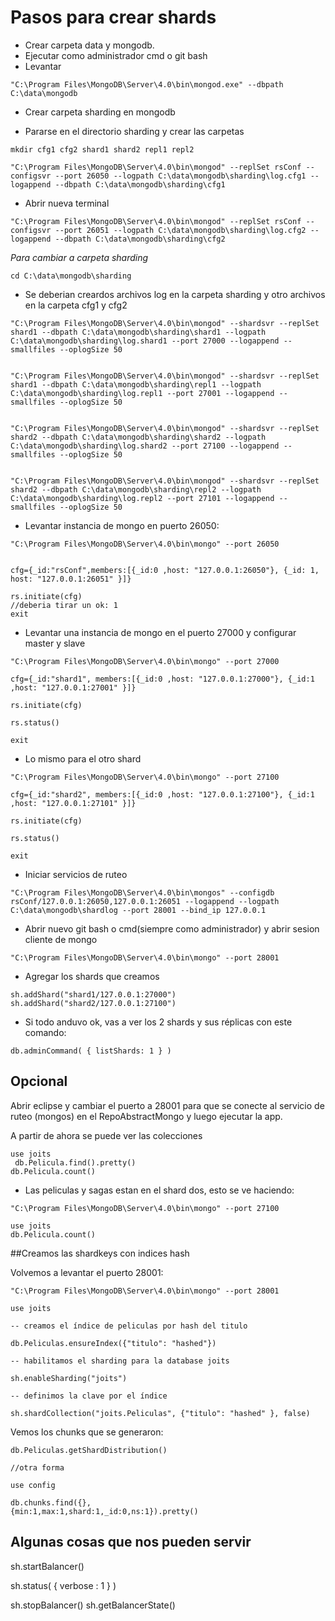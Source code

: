 # Pasos para crear shards
* Crear carpeta data y mongodb.
* Ejecutar como administrador cmd o git bash
* Levantar
```
"C:\Program Files\MongoDB\Server\4.0\bin\mongod.exe" --dbpath C:\data\mongodb
```

* Crear carpeta sharding en mongodb

* Pararse en el directorio sharding y crear las carpetas
```
mkdir cfg1 cfg2 shard1 shard2 repl1 repl2

"C:\Program Files\MongoDB\Server\4.0\bin\mongod" --replSet rsConf --configsvr --port 26050 --logpath C:\data\mongodb\sharding\log.cfg1 --logappend --dbpath C:\data\mongodb\sharding\cfg1
```

* Abrir nueva terminal
```
"C:\Program Files\MongoDB\Server\4.0\bin\mongod" --replSet rsConf --configsvr --port 26051 --logpath C:\data\mongodb\sharding\log.cfg2 --logappend --dbpath C:\data\mongodb\sharding\cfg2
```
*Para cambiar a carpeta sharding*
```
cd C:\data\mongodb\sharding
```
* Se deberian creardos archivos log en la carpeta sharding y otro archivos en la carpeta cfg1 y cfg2
```
"C:\Program Files\MongoDB\Server\4.0\bin\mongod" --shardsvr --replSet shard1 --dbpath C:\data\mongodb\sharding\shard1 --logpath C:\data\mongodb\sharding\log.shard1 --port 27000 --logappend --smallfiles --oplogSize 50


"C:\Program Files\MongoDB\Server\4.0\bin\mongod" --shardsvr --replSet shard1 --dbpath C:\data\mongodb\sharding\repl1 --logpath C:\data\mongodb\sharding\log.repl1 --port 27001 --logappend --smallfiles --oplogSize 50


"C:\Program Files\MongoDB\Server\4.0\bin\mongod" --shardsvr --replSet shard2 --dbpath C:\data\mongodb\sharding\shard2 --logpath C:\data\mongodb\sharding\log.shard2 --port 27100 --logappend --smallfiles --oplogSize 50


"C:\Program Files\MongoDB\Server\4.0\bin\mongod" --shardsvr --replSet shard2 --dbpath C:\data\mongodb\sharding\repl2 --logpath C:\data\mongodb\sharding\log.repl2 --port 27101 --logappend --smallfiles --oplogSize 50
```
* Levantar instancia de mongo en puerto 26050:
```
"C:\Program Files\MongoDB\Server\4.0\bin\mongo" --port 26050


cfg={_id:"rsConf",members:[{_id:0 ,host: "127.0.0.1:26050"}, {_id: 1, host: "127.0.0.1:26051" }]}

rs.initiate(cfg) 
//deberia tirar un ok: 1
exit
```
* Levantar una instancia de mongo en el puerto 27000 y configurar master y slave
```
"C:\Program Files\MongoDB\Server\4.0\bin\mongo" --port 27000

cfg={_id:"shard1", members:[{_id:0 ,host: "127.0.0.1:27000"}, {_id:1 ,host: "127.0.0.1:27001" }]}

rs.initiate(cfg)

rs.status()

exit
```

* Lo mismo para el otro shard
```
"C:\Program Files\MongoDB\Server\4.0\bin\mongo" --port 27100

cfg={_id:"shard2", members:[{_id:0 ,host: "127.0.0.1:27100"}, {_id:1 ,host: "127.0.0.1:27101" }]}

rs.initiate(cfg)

rs.status()

exit
```
* Iniciar servicios de ruteo
```
"C:\Program Files\MongoDB\Server\4.0\bin\mongos" --configdb rsConf/127.0.0.1:26050,127.0.0.1:26051 --logappend --logpath C:\data\mongodb\shardlog --port 28001 --bind_ip 127.0.0.1
```
* Abrir nuevo git bash o cmd(siempre como administrador) y abrir sesion cliente de mongo
```
"C:\Program Files\MongoDB\Server\4.0\bin\mongo" --port 28001
```
* Agregar los shards que creamos
```
sh.addShard("shard1/127.0.0.1:27000")
sh.addShard("shard2/127.0.0.1:27100")
```
* Si todo anduvo ok, vas a ver los 2 shards y sus réplicas con este comando:
```
db.adminCommand( { listShards: 1 } )
```
## Opcional
Abrir eclipse y cambiar el puerto a 28001 para que se conecte al servicio de ruteo (mongos) en el RepoAbstractMongo y luego ejecutar la app.

A partir de ahora se puede ver las colecciones
```
use joits
 db.Pelicula.find().pretty()
db.Pelicula.count()
```

* Las peliculas y sagas estan en el shard dos, esto se ve haciendo:
```
"C:\Program Files\MongoDB\Server\4.0\bin\mongo" --port 27100

use joits
db.Pelicula.count()
```
##Creamos las shardkeys con indices hash

Volvemos a levantar el puerto 28001:
```
"C:\Program Files\MongoDB\Server\4.0\bin\mongo" --port 28001

use joits

-- creamos el índice de peliculas por hash del titulo 

db.Peliculas.ensureIndex({"titulo": "hashed"})

-- habilitamos el sharding para la database joits

sh.enableSharding("joits")

-- definimos la clave por el índice 

sh.shardCollection("joits.Peliculas", {"titulo": "hashed" }, false)
```
Vemos los chunks que se generaron:
```
db.Peliculas.getShardDistribution()

//otra forma

use config

db.chunks.find({},
{min:1,max:1,shard:1,_id:0,ns:1}).pretty()

```
## Algunas cosas que nos pueden servir

 sh.startBalancer()

sh.status( { verbose : 1 } )

 sh.stopBalancer()
 sh.getBalancerState()









